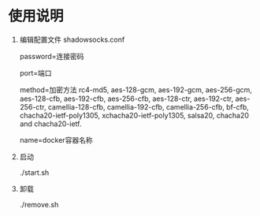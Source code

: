 # 使用说明

1. 编辑配置文件 shadowsocks.conf
   
   password=连接密码
   
   port=端口
   
   method=加密方法 rc4-md5,
   aes-128-gcm, aes-192-gcm, aes-256-gcm,
   aes-128-cfb, aes-192-cfb, aes-256-cfb,
   aes-128-ctr, aes-192-ctr, aes-256-ctr,
   camellia-128-cfb, camellia-192-cfb,
   camellia-256-cfb, bf-cfb,
   chacha20-ietf-poly1305,
   xchacha20-ietf-poly1305,
   salsa20, chacha20 and chacha20-ietf.

   name=docker容器名称


3. 启动
   
   ./start.sh


4. 卸载

   ./remove.sh
